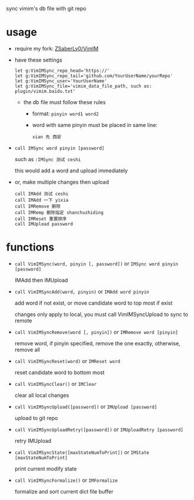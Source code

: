 sync vimim's db file with git repo

# usage

* require my fork: [ZSaberLv0/VimIM](https://github.com/ZSaberLv0/VimIM)
* have these settings

    ```
    let g:VimIMSync_repo_head='https://'
    let g:VimIMSync_repo_tail='github.com/YourUserName/yourRepo'
    let g:VimIMSync_user='YourUserName'
    let g:VimIMSync_file='vimim_data_file_path, such as: plugin/vimim.baidu.txt'
    ```

    * the db file must follow these rules

        * format: `pinyin word1 word2`
        * word with same pinyin must be placed in same line:

            ```
            xian 先 西安
            ```

* `call IMSync word pinyin [password]`

    such as `:IMSync 测试 ceshi`

    this would add a word and upload immediately

* or, make multiple changes then upload

    ```
    call IMAdd 测试 ceshi
    call IMAdd 一下 yixia
    call IMRemove 删除
    call IMRemp 删除指定 shanchuzhiding
    call IMReset 重置排序
    call IMUpload password
    ```

# functions

* `call VimIMSync(word, pinyin [, password])` or `IMSync word pinyin [password]`

    IMAdd then IMUpload

* `call VimIMSyncAdd(word, pinyin)` or `IMAdd word pinyin`

    add word if not exist, or move candidate word to top most if exist

    changes only apply to local, you must call VimIMSyncUpload to sync to remote

* `call VimIMSyncRemove(word [, pinyin])` or `IMRemove word [pinyin]`

    remove word, if pinyin specified, remove the one exactly, otherwise, remove all

* `call VimIMSyncReset(word)` or `IMReset word`

    reset candidate word to bottom most

* `call VimIMSyncClear()` or `IMClear`

    clear all local changes

* `call VimIMSyncUpload([password])` or `IMUpload [password]`

    upload to git repo

* `call VimIMSyncUploadRetry([password])` or `IMUploadRetry [password]`

    retry IMUpload

* `call VimIMSyncState([maxStateNumToPrint])` or `IMState [maxStateNumToPrint]`

    print current modify state

* `call VimIMSyncFormalize()` or `IMFormalize`

    formalize and sort current dict file buffer

